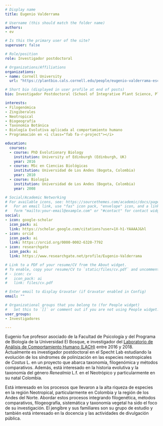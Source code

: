```yaml
---
# Display name
title: Eugenio Valderrama

# Username (this should match the folder name)
authors:
- ev

# Is this the primary user of the site?
superuser: false

# Role/position
role: Investigador postdoctoral

# Organizations/Affiliations
organizations:
- name: Cornell University
  url: "https://plantbio.cals.cornell.edu/people/eugenio-valderrama-escallon/"

# Short bio (displayed in user profile at end of posts)
bio: Investigador Postdoctoral (School of Integrative Plant Science, Plant Biology Section, University of Cornell, Ithaca, EEUU).

interests:
- Filogenómica
- Zingiberales
- Neotropical
- Biogeografía
- Taxonomía Botánica
- Biología Evolutiva aplicada al comportamiento humano
- Programación en <i class="fab fa-r-project"></i>

education:
  courses:
  - course: PhD Evolutionary Biology
    institution: University of Edinburgh (Edinburgh, UK)
    year: 2016
  - course: MSc en Ciencias Biológicas
    institution: Universidad de Los Andes (Bogota, Colombia)
    year: 2010
  - course: Biología
    institution: Universidad de Los Andes (Bogota, Colombia)
    year: 2008

# Social/Academic Networking
# For available icons, see: https://sourcethemes.com/academic/docs/page-builder/#icons
#   For an email link, use "fas" icon pack, "envelope" icon, and a link in the
#   form "mailto:your-email@example.com" or "#contact" for contact widget.
social:
- icon: google-scholar
  icon_pack: ai
  link: https://scholar.google.com/citations?user=1X-h1-YAAAAJ&hl
- icon: orcid
  icon_pack: ai
  link: https://orcid.org/0000-0002-6320-7792
- icon: researchgate
  icon_pack: ai
  link: https://www.researchgate.net/profile/Eugenio-Valderrama

# Link to a PDF of your resume/CV from the About widget.
# To enable, copy your resume/CV to `static/files/cv.pdf` and uncomment the lines below.
# - icon: cv
#   icon_pack: ai
#   link: files/cv.pdf

# Enter email to display Gravatar (if Gravatar enabled in Config)
email: ""

# Organizational groups that you belong to (for People widget)
#   Set this to `[]` or comment out if you are not using People widget.
user_groups:
- Investigadores

---
```


Eugenio fue profesor asociado de la Facultad de Psicología y del Programa de Biología de la Universidad El Bosque, e investigador del [Laboratorio de Análisis de Comportamiento Humano (LACH)](https://sites.google.com/unbosque.edu.co/lach-es) entre 2016 y 2018. Actualmente es investigador postdoctoral en el Specht Lab estudiando la evolución de los síndromes de polinización en las especies neotropicales de *Costus* L. en un proyecto que abarca taxonomía, filogenómica y métodos comparativos. Además, está interesado en la historia evolutiva y la taxonomía del género *Renealmia* L.f. en el Neotrópico y particularmente en su natal Colombia.

Está interesado en los procesos que llevaron a la alta riqueza de especies en la región Neotropical, particularmente en Colombia y la región de los Andes del Norte. Abordar estos procesos integrando filogenética, métodos comparativos, filogeografía, sistemática y taxonomía vegetal ha sido el foco de su investigación. El jengibre y sus familiares son su grupo de estudio y también está interesado en la docencia y las actividades de divulgación pública.
